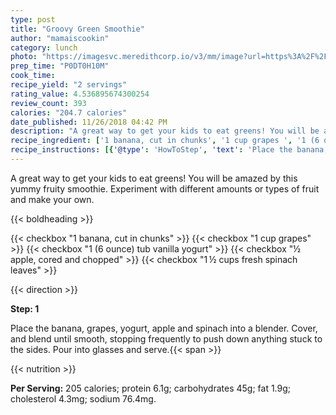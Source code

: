 ```yaml
---
type: post
title: "Groovy Green Smoothie"
author: "mamaiscookin"
category: lunch
photo: "https://imagesvc.meredithcorp.io/v3/mm/image?url=https%3A%2F%2Fimages.media-allrecipes.com%2Fuserphotos%2F7122753.jpg"
prep_time: "P0DT0H10M"
cook_time: 
recipe_yield: "2 servings"
rating_value: 4.536895674300254
review_count: 393
calories: "204.7 calories"
date_published: 11/26/2018 04:42 PM
description: "A great way to get your kids to eat greens! You will be amazed by this yummy fruity smoothie. Experiment with different amounts or types of fruit and make your own."
recipe_ingredient: ['1 banana, cut in chunks', '1 cup grapes ', '1 (6 ounce) tub vanilla yogurt', '½ apple, cored and chopped', '1\u2009½ cups fresh spinach leaves']
recipe_instructions: [{'@type': 'HowToStep', 'text': 'Place the banana, grapes, yogurt, apple and spinach into a blender. Cover, and blend until smooth, stopping frequently to push down anything stuck to the sides. Pour into glasses and serve.\n'}]
---
```


A great way to get your kids to eat greens! You will be amazed by this yummy fruity smoothie. Experiment with different amounts or types of fruit and make your own. 

{{< boldheading >}}

{{< checkbox "1  banana, cut in chunks" >}}
{{< checkbox "1 cup grapes" >}}
{{< checkbox "1 (6 ounce) tub vanilla yogurt" >}}
{{< checkbox "½  apple, cored and chopped" >}}
{{< checkbox "1 ½ cups fresh spinach leaves" >}}


{{< direction >}}

**Step: 1**

Place the banana, grapes, yogurt, apple and spinach into a blender. Cover, and blend until smooth, stopping frequently to push down anything stuck to the sides. Pour into glasses and serve.{{< span >}}

{{< nutrition >}}

**Per Serving:** 205 calories; protein 6.1g; carbohydrates 45g; fat 1.9g; cholesterol 4.3mg; sodium 76.4mg.